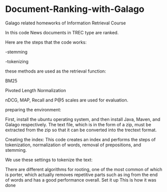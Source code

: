 # Document-Ranking-with-Galago
Galago related homeworks of Information Retrieval Course

In this code News documents in TREC type are ranked.

Here are the steps that the code works:

-stemming

-tokenizing


these methods are used as the retrieval function:

BM25

Pivoted Length Normalization


nDCG, MAP, Recall and P@5 scales are used for evaluation.

preparing the environment:

First, install the ubuntu operating system, and then install Java, Maven, and Galago respectively.
The text file, which is in the form of a zip, must be extracted from the zip so that it can be converted into the trectext format.

Creating the index:
This code creates an index and performs the steps of tokenization, normalization of words, removal of prepositions, and stemming.

We use these settings to tokenize the text:


There are different algorithms for rooting, one of the most common of which is porter, which actually removes repetitive parts such as ing from the end of words and has a good performance overall. Set it up
This is how it was done
